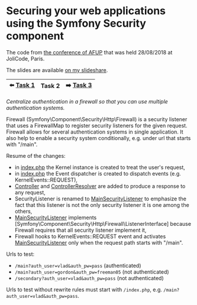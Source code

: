# Securing your web applications using the Symfony Security component

The code from [the conference of AFUP](https://www.meetup.com/fr-FR/afup-paris-php/events/253944518/)
that was held 28/08/2018 at JoliCode, Paris.

The slides are available [on my slideshare](https://fr.slideshare.net/VladyslavRiabchenko/scurisation-de-vos-applications-web-laide-du-composant-security-de-symfony).

:arrow_left: [Task 1](/vria/symfony-security-component-use/tree/1-primitive-listener/) | Task 2 | :arrow_right: [Task 3](/vria/symfony-security-component-use/tree/3-anonymous-token)
--- | --- | ---

*Centralize authentication in a firewall so that you can use multiple authentication systems.*

Firewall (Symfony\Component\Security\Http\Firewall) is a security listener that 
uses a FirewallMap to register security listeners for the given request.
Firewall allows for several authentication systems in single application.
It also help to enable a security system conditionally, e.g. under url that starts with "/main".

Resume of the changes:
- in [index.php] the Kernel instance is created to treat the user's request,
- in [index.php] the Event dispatcher is created to dispatch events (e.g. KernelEvents::REQUEST),
- [Controller] and [ControllerResolver] are added to produce a response to any request,
- SecurityListener is renamed to [MainSecurityListener] to emphasize the fact that this 
listener is not the only security listener it is one among the others, 
- [MainSecurityListener] implements [Symfony\Component\Security\Http\Firewall\ListenerInterface]
because Firewall requires that all security listener implement it,
- Firewall hooks to KernelEvents::REQUEST event and activates [MainSecurityListener] 
only when the request path starts with "/main". 

Urls to test:

* `/main?auth_user=vlad&auth_pw=pass` (authenticated)
* `/main?auth_user=gordon&auth_pw=freeman05` (not authenticated)
* `/secondary?auth_user=vlad&auth_pw=pass` (not authenticated)

Urls to test without rewrite rules must start with `/index.php`, e.g. `/main?auth_user=vlad&auth_pw=pass`.

[index.php]: public/index.php
[Controller]: src/Controller.php
[ControllerResolver]: src/ControllerResolver.php
[MainSecurityListener]: src/Security/MainSecurityListener.php
